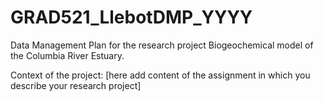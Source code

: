 # GRAD521_LlebotDMP_YYYY

Data Management Plan for the research project Biogeochemical model of the Columbia River Estuary.

Context of the project: [here add content of the assignment in which you describe your research project]
